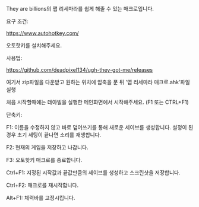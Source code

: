 They are billions의 맵 리세마라를 쉽게 해줄 수 있는 매크로입니다.

요구 조건:

https://www.autohotkey.com/

오토핫키를 설치해주세요.



사용법:

https://github.com/deadpixel134/ugh-they-got-me/releases

여기서 zip파일을 다운받고 원하는 위치에 압축을 푼 뒤 '맵 리세마라 매크로.ahk'파일 실행

처음 시작할때에는 데아빌을 실행한 메인화면에서 시작해주세요. (F1 또는 CTRL+F1)



단축키:

F1: 이름을 수정하지 않고 바로 덮어쓰기를 통해 새로운 세이브를 생성합니다. 설정이 된 경우 초기 세팅이 끝나면 소리를 재생합니다.

F2: 현재의 게임을 저장하고 나갑니다.

F3: 오토핫키 매크로를 종료합니다.

Ctrl+F1: 지정된 시작값과 끝값만큼의 세이브를 생성하고 스크린샷을 저장합니다.

Ctrl+F2: 매크로를 재시작합니다.

Alt+F1: 체력바를 고정시킵니다.
